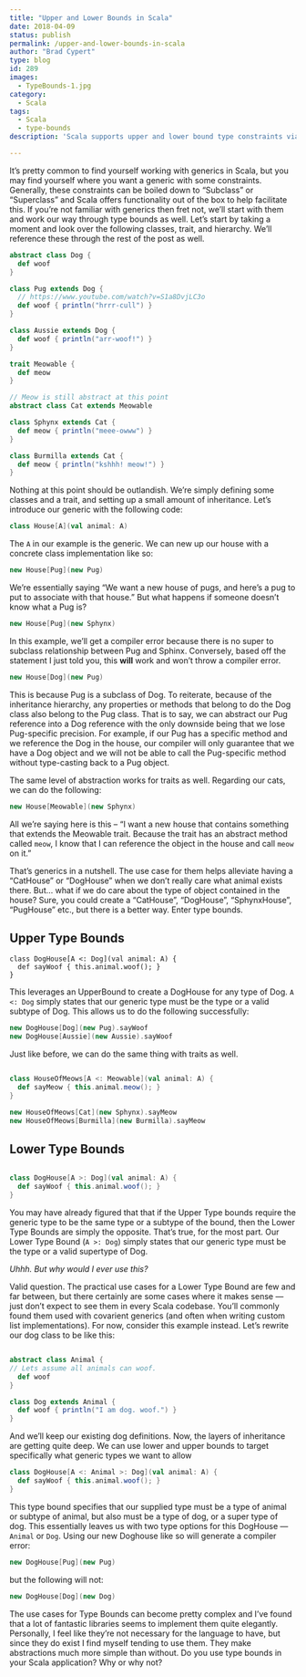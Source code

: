 ```yaml
---
title: "Upper and Lower Bounds in Scala"
date: 2018-04-09
status: publish
permalink: /upper-and-lower-bounds-in-scala
author: "Brad Cypert"
type: blog
id: 289
images:
  - TypeBounds-1.jpg
category:
  - Scala
tags:
  - Scala
  - type-bounds
description: 'Scala supports upper and lower bound type constraints via the covariant and contravarient keyword.'

---
```


It’s pretty common to find yourself working with generics in Scala, but you may find yourself where you want a generic with some constraints. Generally, these constraints can be boiled down to “Subclass” or “Superclass” and Scala offers functionality out of the box to help facilitate this. If you’re not familiar with generics then fret not, we’ll start with them and work our way through type bounds as well. Let’s start by taking a moment and look over the following classes, trait, and hierarchy. We’ll reference these through the rest of the post as well.

```scala
abstract class Dog {
  def woof
}

class Pug extends Dog {
  // https://www.youtube.com/watch?v=S1a8DvjLC3o
  def woof { println("hrrr-cull") }
}

class Aussie extends Dog {
  def woof { println("arr-woof!") }
}

trait Meowable {
  def meow
}

// Meow is still abstract at this point
abstract class Cat extends Meowable

class Sphynx extends Cat {
  def meow { println("meee-owww") }
}

class Burmilla extends Cat {
  def meow { println("kshhh! meow!") }
}

```

Nothing at this point should be outlandish. We’re simply defining some classes and a trait, and setting up a small amount of inheritance. Let’s introduce our generic with the following code:

```scala
class House[A](val animal: A)
```

The `A` in our example is the generic. We can new up our house with a concrete class implementation like so:

```scala
new House[Pug](new Pug)
```

We’re essentially saying “We want a new house of pugs, and here’s a pug to put to associate with that house.” But what happens if someone doesn’t know what a Pug is?

```scala
new House[Pug](new Sphynx)
```

In this example, we’ll get a compiler error because there is no super to subclass relationship between Pug and Sphinx. Conversely, based off the statement I just told you, this **will** work and won’t throw a compiler error.

```scala
new House[Dog](new Pug)
```

This is because Pug is a subclass of Dog. To reiterate, because of the inheritance hierarchy, any properties or methods that belong to do the Dog class also belong to the Pug class. That is to say, we can abstract our Pug reference into a Dog reference with the only downside being that we lose Pug-specific precision. For example, if our Pug has a specific method and we reference the Dog in the house, our compiler will only guarantee that we have a Dog object and we will not be able to call the Pug-specific method without type-casting back to a Pug object.

The same level of abstraction works for traits as well. Regarding our cats, we can do the following:

```scala
new House[Meowable](new Sphynx)
```

All we’re saying here is this – “I want a new house that contains something that extends the Meowable trait. Because the trait has an abstract method called `meow`, I know that I can reference the object in the house and call `meow` on it.”

That’s generics in a nutshell. The use case for them helps alleviate having a “CatHouse” or “DogHouse” when we don’t really care what animal exists there. But… what if we do care about the type of object contained in the house? Sure, you could create a “CatHouse”, “DogHouse”, “SphynxHouse”, “PugHouse” etc., but there is a better way. Enter type bounds.

## Upper Type Bounds

```
class DogHouse[A <: Dog](val animal: A) {
  def sayWoof { this.animal.woof(); }
}
```

This leverages an UpperBound to create a DogHouse for any type of Dog. `A <: Dog` simply states that our generic type must be the type or a valid subtype of Dog. This allows us to do the following successfully:

```scala
new DogHouse[Dog](new Pug).sayWoof
new DogHouse[Aussie](new Aussie).sayWoof
```

Just like before, we can do the same thing with traits as well.

```scala

class HouseOfMeows[A <: Meowable](val animal: A) {
  def sayMeow { this.animal.meow(); }
}

new HouseOfMeows[Cat](new Sphynx).sayMeow
new HouseOfMeows[Burmilla](new Burmilla).sayMeow

```

## Lower Type Bounds

```scala

class DogHouse[A >: Dog](val animal: A) {
  def sayWoof { this.animal.woof(); }
}

```

You may have already figured that that if the Upper Type bounds require the generic type to be the same type or a subtype of the bound, then the Lower Type Bounds are simply the opposite. That’s true, for the most part. Our Lower Type Bound (`A >: Dog`) simply states that our generic type must be the type or a valid supertype of Dog.

_Uhhh. But why would I ever use this?_

Valid question. The practical use cases for a Lower Type Bound are few and far between, but there certainly are some cases where it makes sense — just don’t expect to see them in every Scala codebase. You’ll commonly found them used with covarient generics (and often when writing custom list implementations). For now, consider this example instead. Let’s rewrite our dog class to be like this:

```scala

abstract class Animal {
// Lets assume all animals can woof.
  def woof
}

class Dog extends Animal {
  def woof { println("I am dog. woof.") }
}

```

And we’ll keep our existing dog definitions. Now, the layers of inheritance are getting quite deep. We can use lower and upper bounds to target specifically what generic types we want to allow

```scala
class DogHouse[A <: Animal >: Dog](val animal: A) {
  def sayWoof { this.animal.woof(); }
}

```

This type bound specifies that our supplied type must be a type of animal or subtype of animal, but also must be a type of dog, or a super type of dog. This essentially leaves us with two type options for this DogHouse — `Animal` or `Dog`. Using our new Doghouse like so will generate a compiler error:

```scala
new DogHouse[Pug](new Pug)

```

but the following will not:

```scala
new DogHouse[Dog](new Dog)

```

The use cases for Type Bounds can become pretty complex and I’ve found that a lot of fantastic libraries seems to implement them quite elegantly. Personally, I feel like they’re not necessary for the language to have, but since they do exist I find myself tending to use them. They make abstractions much more simple than without. Do you use type bounds in your Scala application? Why or why not?
